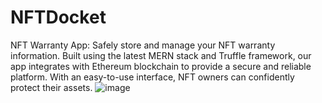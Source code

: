 # NFTDocket
 NFT Warranty App: Safely store and manage your NFT warranty information. Built using the latest MERN stack and Truffle framework, our app integrates with Ethereum blockchain to provide a secure and reliable platform. With an easy-to-use interface, NFT owners can confidently protect their assets.
![image](https://user-images.githubusercontent.com/83244005/221430287-8bc8dde3-671b-476e-98ab-49bc5321c919.png)
